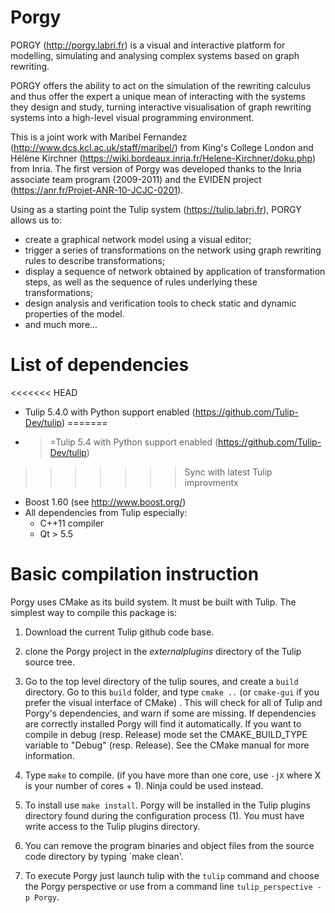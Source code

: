 # Porgy

PORGY (http://porgy.labri.fr) is a visual and interactive platform for modelling, simulating and analysing complex systems based on graph rewriting.

PORGY offers the ability to act on the simulation of the rewriting calculus and thus offer the expert a unique mean of interacting with the systems they design and study, turning interactive visualisation of graph rewriting systems into a high-level visual programming environment.

This is a joint work with Maribel Fernandez (http://www.dcs.kcl.ac.uk/staff/maribel/) from King's College London and Hélène Kirchner (https://wiki.bordeaux.inria.fr/Helene-Kirchner/doku.php) from Inria. The first version of Porgy was developed thanks to the Inria associate team program (2009-2011) and the EVIDEN project (https://anr.fr/Projet-ANR-10-JCJC-0201).

Using as a starting point the Tulip system (https://tulip.labri.fr), PORGY allows us to:
	
 - create a graphical network model using a visual editor;
 - trigger a series of transformations on the network using graph rewriting rules to describe transformations;
 - display a sequence of network obtained by application of transformation steps, as well as the sequence of rules underlying these transformations;
 - design analysis and verification tools to check static and dynamic properties of the model.
 - and much more...
	

List of dependencies
====================
<<<<<<< HEAD
- Tulip 5.4.0 with Python support enabled (https://github.com/Tulip-Dev/tulip)
=======
- >=Tulip 5.4 with Python support enabled (https://github.com/Tulip-Dev/tulip)
>>>>>>> Sync with latest Tulip improvmentx
- Boost 1.60 (see http://www.boost.org/)
- All dependencies from Tulip especially: 
  - C++11 compiler
  - Qt > 5.5

Basic compilation instruction
=============================
Porgy uses CMake as its build system. It must be built with Tulip.
The simplest way to compile this package is:
1. Download the current Tulip github code base.

2. clone the Porgy project in the *externalplugins* directory of the Tulip source tree.

3.  Go to the top level directory of the tulip soures, and create a `build` directory.
    Go to this `build` folder, and type `cmake ..` (or `cmake-gui` if you prefer the visual interface of CMake) .
    This will check for all of Tulip and Porgy's dependencies, and warn if some are missing. If dependencies are correctly installed
    Porgy will find it automatically.
    If you want to compile in debug (resp. Release) mode set the CMAKE_BUILD_TYPE variable to "Debug" (resp. Release). See the CMake manual for more information.

2. Type `make` to compile. (if you have more than one core, use `-jX`
   where X is your number of cores + 1). Ninja could be used instead.

3. To install use `make install`. Porgy will be installed in the Tulip
   plugins directory found during the configuration process (1). You must have
   write access to the Tulip plugins directory.

4. You can remove the program binaries and object files from the source code directory by typing `make clean'.

5. To execute Porgy just launch tulip with the `tulip` command and choose the
Porgy perspective or use from a command line `tulip_perspective -p Porgy`.

